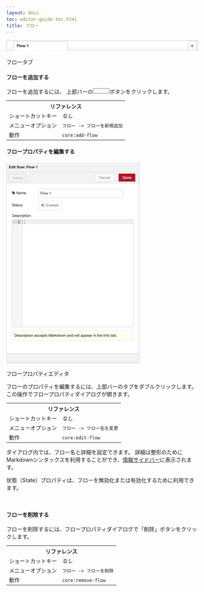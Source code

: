 ```yaml
---
layout: docs
toc: editor-guide-toc.html
title: フロー
---
```



<div class="figure">
  <img src="../images/editor-flow-tabs.png" alt="Flow tabs">
  <p class="caption">フロータブ</p>
</div>

#### フローを追加する

フローを追加するには、
上部バーの<i style="border-radius: 2px; display:inline-block;text-align:center; width: 30px; color: #777; border: 1px solid #777; padding: 6px;" class="fa fa-plus"></i>ボタンをクリックします。

<table class="action-ref inline">
 <tr><th colspan="2">リファレンス</th></tr>
 <tr><td>ショートカットキー</td><td><i>なし</i></td></tr>
 <tr><td>メニューオプション</td><td><code>フロー -&gt; フローを新規追加</code></td></tr>
 <tr><td>動作</td><td><code>core:add-flow</code></td></tr>
</table>

#### フロープロパティを編集する

<div style="width:350px" class="figure align-right">
  <img src="../images/editor-edit-flow.png" alt="Flow properties editor">
  <p class="caption">フロープロパティエディタ</p>
</div>

フローのプロパティを編集するには、上部バーのタブをダブルクリックします。
この操作でフロープロパティダイアログが開きます。

<table class="action-ref inline">
 <tr><th colspan="2">リファレンス</th></tr>
 <tr><td>ショートカットキー</td><td><i>なし</i></td></tr>
 <tr><td>メニューオプション</td><td><code>フロー -&gt; フロー名を変更</code></td></tr>
 <tr><td>動作</td><td><code>core:edit-flow</code></td></tr>
</table>

ダイアログ内では、フロー名と詳細を設定できます。
詳細は整形のためにMarkdownシンタックスを利用することができ、[情報サイドバー](../sidebar/info)に表示されます。

状態（State）プロパティは、フローを無効化または有効化するために利用できます。

<br style="clear: both;" />


#### フローを削除する

フローを削除するには、フロープロパティダイアログで「削除」ボタンをクリックします。

<table class="action-ref inline">
 <tr><th colspan="2">リファレンス</th></tr>
 <tr><td>ショートカットキー</td><td><i>なし</i></td></tr>
 <tr><td>メニューオプション</td><td><code>フロー -&gt; フローを削除</code></td></tr>
 <tr><td>動作</td><td><code>core:remove-flow</code></td></tr>
</table>
